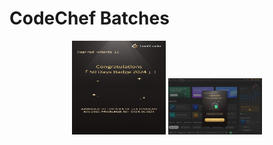 # CodeChef Batches

<p align="center">
  <img src="50Days_Batch.png" alt="Bronze Badge" height="150" width="150" />
  <img src="LeetCode_50.png" alt="Silver Badge"  width="150" />
</p>
